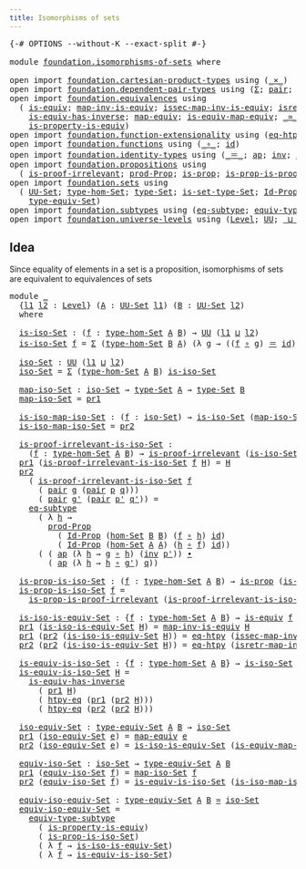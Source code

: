 ```yaml
---
title: Isomorphisms of sets
---
```


<pre class="Agda"><a id="46" class="Symbol">{-#</a> <a id="50" class="Keyword">OPTIONS</a> <a id="58" class="Pragma">--without-K</a> <a id="70" class="Pragma">--exact-split</a> <a id="84" class="Symbol">#-}</a>

<a id="89" class="Keyword">module</a> <a id="96" href="foundation.isomorphisms-of-sets.html" class="Module">foundation.isomorphisms-of-sets</a> <a id="128" class="Keyword">where</a>

<a id="135" class="Keyword">open</a> <a id="140" class="Keyword">import</a> <a id="147" href="foundation.cartesian-product-types.html" class="Module">foundation.cartesian-product-types</a> <a id="182" class="Keyword">using</a> <a id="188" class="Symbol">(</a><a id="189" href="foundation-core.cartesian-product-types.html#590" class="Function Operator">_×_</a><a id="192" class="Symbol">)</a>
<a id="194" class="Keyword">open</a> <a id="199" class="Keyword">import</a> <a id="206" href="foundation.dependent-pair-types.html" class="Module">foundation.dependent-pair-types</a> <a id="238" class="Keyword">using</a> <a id="244" class="Symbol">(</a><a id="245" href="foundation-core.dependent-pair-types.html#515" class="Record">Σ</a><a id="246" class="Symbol">;</a> <a id="248" href="foundation-core.dependent-pair-types.html#588" class="InductiveConstructor">pair</a><a id="252" class="Symbol">;</a> <a id="254" href="foundation-core.dependent-pair-types.html#605" class="Field">pr1</a><a id="257" class="Symbol">;</a> <a id="259" href="foundation-core.dependent-pair-types.html#617" class="Field">pr2</a><a id="262" class="Symbol">)</a>
<a id="264" class="Keyword">open</a> <a id="269" class="Keyword">import</a> <a id="276" href="foundation.equivalences.html" class="Module">foundation.equivalences</a> <a id="300" class="Keyword">using</a>
  <a id="308" class="Symbol">(</a> <a id="310" href="foundation-core.equivalences.html#1556" class="Function">is-equiv</a><a id="318" class="Symbol">;</a> <a id="320" href="foundation-core.equivalences.html#4187" class="Function">map-inv-is-equiv</a><a id="336" class="Symbol">;</a> <a id="338" href="foundation-core.equivalences.html#4265" class="Function">issec-map-inv-is-equiv</a><a id="360" class="Symbol">;</a> <a id="362" href="foundation-core.equivalences.html#4395" class="Function">isretr-map-inv-is-equiv</a><a id="385" class="Symbol">;</a>
    <a id="391" href="foundation-core.equivalences.html#3013" class="Function">is-equiv-has-inverse</a><a id="411" class="Symbol">;</a> <a id="413" href="foundation-core.equivalences.html#1821" class="Function">map-equiv</a><a id="422" class="Symbol">;</a> <a id="424" href="foundation-core.equivalences.html#1876" class="Function">is-equiv-map-equiv</a><a id="442" class="Symbol">;</a> <a id="444" href="foundation-core.equivalences.html#1621" class="Function Operator">_≃_</a><a id="447" class="Symbol">;</a>
    <a id="453" href="foundation.equivalences.html#11208" class="Function">is-property-is-equiv</a><a id="473" class="Symbol">)</a>
<a id="475" class="Keyword">open</a> <a id="480" class="Keyword">import</a> <a id="487" href="foundation.function-extensionality.html" class="Module">foundation.function-extensionality</a> <a id="522" class="Keyword">using</a> <a id="528" class="Symbol">(</a><a id="529" href="foundation-core.function-extensionality.html#1463" class="Function">eq-htpy</a><a id="536" class="Symbol">;</a> <a id="538" href="foundation-core.function-extensionality.html#965" class="Function">htpy-eq</a><a id="545" class="Symbol">)</a>
<a id="547" class="Keyword">open</a> <a id="552" class="Keyword">import</a> <a id="559" href="foundation.functions.html" class="Module">foundation.functions</a> <a id="580" class="Keyword">using</a> <a id="586" class="Symbol">(</a><a id="587" href="foundation-core.functions.html#420" class="Function Operator">_∘_</a><a id="590" class="Symbol">;</a> <a id="592" href="foundation-core.functions.html#322" class="Function">id</a><a id="594" class="Symbol">)</a>
<a id="596" class="Keyword">open</a> <a id="601" class="Keyword">import</a> <a id="608" href="foundation.identity-types.html" class="Module">foundation.identity-types</a> <a id="634" class="Keyword">using</a> <a id="640" class="Symbol">(</a><a id="641" href="foundation-core.identity-types.html#1865" class="Function Operator">_＝_</a><a id="644" class="Symbol">;</a> <a id="646" href="foundation-core.identity-types.html#4003" class="Function">ap</a><a id="648" class="Symbol">;</a> <a id="650" href="foundation-core.identity-types.html#2729" class="Function">inv</a><a id="653" class="Symbol">;</a> <a id="655" href="foundation-core.identity-types.html#2425" class="Function Operator">_∙_</a><a id="658" class="Symbol">)</a>
<a id="660" class="Keyword">open</a> <a id="665" class="Keyword">import</a> <a id="672" href="foundation.propositions.html" class="Module">foundation.propositions</a> <a id="696" class="Keyword">using</a>
  <a id="704" class="Symbol">(</a> <a id="706" href="foundation-core.propositions.html#2278" class="Function">is-proof-irrelevant</a><a id="725" class="Symbol">;</a> <a id="727" href="foundation-core.propositions.html#5874" class="Function">prod-Prop</a><a id="736" class="Symbol">;</a> <a id="738" href="foundation-core.propositions.html#1309" class="Function">is-prop</a><a id="745" class="Symbol">;</a> <a id="747" href="foundation-core.propositions.html#3220" class="Function">is-prop-is-proof-irrelevant</a><a id="774" class="Symbol">)</a>
<a id="776" class="Keyword">open</a> <a id="781" class="Keyword">import</a> <a id="788" href="foundation.sets.html" class="Module">foundation.sets</a> <a id="804" class="Keyword">using</a>
  <a id="812" class="Symbol">(</a> <a id="814" href="foundation-core.sets.html#1190" class="Function">UU-Set</a><a id="820" class="Symbol">;</a> <a id="822" href="foundation.sets.html#4014" class="Function">type-hom-Set</a><a id="834" class="Symbol">;</a> <a id="836" href="foundation-core.sets.html#1304" class="Function">type-Set</a><a id="844" class="Symbol">;</a> <a id="846" href="foundation-core.sets.html#1355" class="Function">is-set-type-Set</a><a id="861" class="Symbol">;</a> <a id="863" href="foundation-core.sets.html#1420" class="Function">Id-Prop</a><a id="870" class="Symbol">;</a> <a id="872" href="foundation.sets.html#4300" class="Function">hom-Set</a><a id="879" class="Symbol">;</a>
    <a id="885" href="foundation.sets.html#4935" class="Function">type-equiv-Set</a><a id="899" class="Symbol">)</a>
<a id="901" class="Keyword">open</a> <a id="906" class="Keyword">import</a> <a id="913" href="foundation.subtypes.html" class="Module">foundation.subtypes</a> <a id="933" class="Keyword">using</a> <a id="939" class="Symbol">(</a><a id="940" href="foundation-core.subtypes.html#3438" class="Function">eq-subtype</a><a id="950" class="Symbol">;</a> <a id="952" href="foundation-core.subtypes.html#6108" class="Function">equiv-type-subtype</a><a id="970" class="Symbol">)</a>
<a id="972" class="Keyword">open</a> <a id="977" class="Keyword">import</a> <a id="984" href="foundation.universe-levels.html" class="Module">foundation.universe-levels</a> <a id="1011" class="Keyword">using</a> <a id="1017" class="Symbol">(</a><a id="1018" href="Agda.Primitive.html#597" class="Postulate">Level</a><a id="1023" class="Symbol">;</a> <a id="1025" href="foundation-core.universe-levels.html#235" class="Primitive">UU</a><a id="1027" class="Symbol">;</a> <a id="1029" href="Agda.Primitive.html#810" class="Primitive Operator">_⊔_</a><a id="1032" class="Symbol">)</a>
</pre>
## Idea

Since equality of elements in a set is a proposition, isomorphisms of sets are equivalent to equivalences of sets

<pre class="Agda"><a id="1171" class="Keyword">module</a> <a id="1178" href="foundation.isomorphisms-of-sets.html#1178" class="Module">_</a>
  <a id="1182" class="Symbol">{</a><a id="1183" href="foundation.isomorphisms-of-sets.html#1183" class="Bound">l1</a> <a id="1186" href="foundation.isomorphisms-of-sets.html#1186" class="Bound">l2</a> <a id="1189" class="Symbol">:</a> <a id="1191" href="Agda.Primitive.html#597" class="Postulate">Level</a><a id="1196" class="Symbol">}</a> <a id="1198" class="Symbol">(</a><a id="1199" href="foundation.isomorphisms-of-sets.html#1199" class="Bound">A</a> <a id="1201" class="Symbol">:</a> <a id="1203" href="foundation-core.sets.html#1190" class="Function">UU-Set</a> <a id="1210" href="foundation.isomorphisms-of-sets.html#1183" class="Bound">l1</a><a id="1212" class="Symbol">)</a> <a id="1214" class="Symbol">(</a><a id="1215" href="foundation.isomorphisms-of-sets.html#1215" class="Bound">B</a> <a id="1217" class="Symbol">:</a> <a id="1219" href="foundation-core.sets.html#1190" class="Function">UU-Set</a> <a id="1226" href="foundation.isomorphisms-of-sets.html#1186" class="Bound">l2</a><a id="1228" class="Symbol">)</a>
  <a id="1232" class="Keyword">where</a>

  <a id="1241" href="foundation.isomorphisms-of-sets.html#1241" class="Function">is-iso-Set</a> <a id="1252" class="Symbol">:</a> <a id="1254" class="Symbol">(</a><a id="1255" href="foundation.isomorphisms-of-sets.html#1255" class="Bound">f</a> <a id="1257" class="Symbol">:</a> <a id="1259" href="foundation.sets.html#4014" class="Function">type-hom-Set</a> <a id="1272" href="foundation.isomorphisms-of-sets.html#1199" class="Bound">A</a> <a id="1274" href="foundation.isomorphisms-of-sets.html#1215" class="Bound">B</a><a id="1275" class="Symbol">)</a> <a id="1277" class="Symbol">→</a> <a id="1279" href="foundation-core.universe-levels.html#235" class="Primitive">UU</a> <a id="1282" class="Symbol">(</a><a id="1283" href="foundation.isomorphisms-of-sets.html#1183" class="Bound">l1</a> <a id="1286" href="Agda.Primitive.html#810" class="Primitive Operator">⊔</a> <a id="1288" href="foundation.isomorphisms-of-sets.html#1186" class="Bound">l2</a><a id="1290" class="Symbol">)</a>
  <a id="1294" href="foundation.isomorphisms-of-sets.html#1241" class="Function">is-iso-Set</a> <a id="1305" href="foundation.isomorphisms-of-sets.html#1305" class="Bound">f</a> <a id="1307" class="Symbol">=</a> <a id="1309" href="foundation-core.dependent-pair-types.html#515" class="Record">Σ</a> <a id="1311" class="Symbol">(</a><a id="1312" href="foundation.sets.html#4014" class="Function">type-hom-Set</a> <a id="1325" href="foundation.isomorphisms-of-sets.html#1215" class="Bound">B</a> <a id="1327" href="foundation.isomorphisms-of-sets.html#1199" class="Bound">A</a><a id="1328" class="Symbol">)</a> <a id="1330" class="Symbol">(λ</a> <a id="1333" href="foundation.isomorphisms-of-sets.html#1333" class="Bound">g</a> <a id="1335" class="Symbol">→</a> <a id="1337" class="Symbol">((</a><a id="1339" href="foundation.isomorphisms-of-sets.html#1305" class="Bound">f</a> <a id="1341" href="foundation-core.functions.html#420" class="Function Operator">∘</a> <a id="1343" href="foundation.isomorphisms-of-sets.html#1333" class="Bound">g</a><a id="1344" class="Symbol">)</a> <a id="1346" href="foundation-core.identity-types.html#1865" class="Function Operator">＝</a> <a id="1348" href="foundation-core.functions.html#322" class="Function">id</a><a id="1350" class="Symbol">)</a> <a id="1352" href="foundation-core.cartesian-product-types.html#590" class="Function Operator">×</a> <a id="1354" class="Symbol">((</a><a id="1356" href="foundation.isomorphisms-of-sets.html#1333" class="Bound">g</a> <a id="1358" href="foundation-core.functions.html#420" class="Function Operator">∘</a> <a id="1360" href="foundation.isomorphisms-of-sets.html#1305" class="Bound">f</a><a id="1361" class="Symbol">)</a> <a id="1363" href="foundation-core.identity-types.html#1865" class="Function Operator">＝</a> <a id="1365" href="foundation-core.functions.html#322" class="Function">id</a><a id="1367" class="Symbol">))</a>

  <a id="1373" href="foundation.isomorphisms-of-sets.html#1373" class="Function">iso-Set</a> <a id="1381" class="Symbol">:</a> <a id="1383" href="foundation-core.universe-levels.html#235" class="Primitive">UU</a> <a id="1386" class="Symbol">(</a><a id="1387" href="foundation.isomorphisms-of-sets.html#1183" class="Bound">l1</a> <a id="1390" href="Agda.Primitive.html#810" class="Primitive Operator">⊔</a> <a id="1392" href="foundation.isomorphisms-of-sets.html#1186" class="Bound">l2</a><a id="1394" class="Symbol">)</a>
  <a id="1398" href="foundation.isomorphisms-of-sets.html#1373" class="Function">iso-Set</a> <a id="1406" class="Symbol">=</a> <a id="1408" href="foundation-core.dependent-pair-types.html#515" class="Record">Σ</a> <a id="1410" class="Symbol">(</a><a id="1411" href="foundation.sets.html#4014" class="Function">type-hom-Set</a> <a id="1424" href="foundation.isomorphisms-of-sets.html#1199" class="Bound">A</a> <a id="1426" href="foundation.isomorphisms-of-sets.html#1215" class="Bound">B</a><a id="1427" class="Symbol">)</a> <a id="1429" href="foundation.isomorphisms-of-sets.html#1241" class="Function">is-iso-Set</a>

  <a id="1443" href="foundation.isomorphisms-of-sets.html#1443" class="Function">map-iso-Set</a> <a id="1455" class="Symbol">:</a> <a id="1457" href="foundation.isomorphisms-of-sets.html#1373" class="Function">iso-Set</a> <a id="1465" class="Symbol">→</a> <a id="1467" href="foundation-core.sets.html#1304" class="Function">type-Set</a> <a id="1476" href="foundation.isomorphisms-of-sets.html#1199" class="Bound">A</a> <a id="1478" class="Symbol">→</a> <a id="1480" href="foundation-core.sets.html#1304" class="Function">type-Set</a> <a id="1489" href="foundation.isomorphisms-of-sets.html#1215" class="Bound">B</a>
  <a id="1493" href="foundation.isomorphisms-of-sets.html#1443" class="Function">map-iso-Set</a> <a id="1505" class="Symbol">=</a> <a id="1507" href="foundation-core.dependent-pair-types.html#605" class="Field">pr1</a>

  <a id="1514" href="foundation.isomorphisms-of-sets.html#1514" class="Function">is-iso-map-iso-Set</a> <a id="1533" class="Symbol">:</a> <a id="1535" class="Symbol">(</a><a id="1536" href="foundation.isomorphisms-of-sets.html#1536" class="Bound">f</a> <a id="1538" class="Symbol">:</a> <a id="1540" href="foundation.isomorphisms-of-sets.html#1373" class="Function">iso-Set</a><a id="1547" class="Symbol">)</a> <a id="1549" class="Symbol">→</a> <a id="1551" href="foundation.isomorphisms-of-sets.html#1241" class="Function">is-iso-Set</a> <a id="1562" class="Symbol">(</a><a id="1563" href="foundation.isomorphisms-of-sets.html#1443" class="Function">map-iso-Set</a> <a id="1575" href="foundation.isomorphisms-of-sets.html#1536" class="Bound">f</a><a id="1576" class="Symbol">)</a>
  <a id="1580" href="foundation.isomorphisms-of-sets.html#1514" class="Function">is-iso-map-iso-Set</a> <a id="1599" class="Symbol">=</a> <a id="1601" href="foundation-core.dependent-pair-types.html#617" class="Field">pr2</a>

  <a id="1608" href="foundation.isomorphisms-of-sets.html#1608" class="Function">is-proof-irrelevant-is-iso-Set</a> <a id="1639" class="Symbol">:</a>
    <a id="1645" class="Symbol">(</a><a id="1646" href="foundation.isomorphisms-of-sets.html#1646" class="Bound">f</a> <a id="1648" class="Symbol">:</a> <a id="1650" href="foundation.sets.html#4014" class="Function">type-hom-Set</a> <a id="1663" href="foundation.isomorphisms-of-sets.html#1199" class="Bound">A</a> <a id="1665" href="foundation.isomorphisms-of-sets.html#1215" class="Bound">B</a><a id="1666" class="Symbol">)</a> <a id="1668" class="Symbol">→</a> <a id="1670" href="foundation-core.propositions.html#2278" class="Function">is-proof-irrelevant</a> <a id="1690" class="Symbol">(</a><a id="1691" href="foundation.isomorphisms-of-sets.html#1241" class="Function">is-iso-Set</a> <a id="1702" href="foundation.isomorphisms-of-sets.html#1646" class="Bound">f</a><a id="1703" class="Symbol">)</a>
  <a id="1707" href="foundation-core.dependent-pair-types.html#605" class="Field">pr1</a> <a id="1711" class="Symbol">(</a><a id="1712" href="foundation.isomorphisms-of-sets.html#1608" class="Function">is-proof-irrelevant-is-iso-Set</a> <a id="1743" href="foundation.isomorphisms-of-sets.html#1743" class="Bound">f</a> <a id="1745" href="foundation.isomorphisms-of-sets.html#1745" class="Bound">H</a><a id="1746" class="Symbol">)</a> <a id="1748" class="Symbol">=</a> <a id="1750" href="foundation.isomorphisms-of-sets.html#1745" class="Bound">H</a>
  <a id="1754" href="foundation-core.dependent-pair-types.html#617" class="Field">pr2</a>
    <a id="1762" class="Symbol">(</a> <a id="1764" href="foundation.isomorphisms-of-sets.html#1608" class="Function">is-proof-irrelevant-is-iso-Set</a> <a id="1795" href="foundation.isomorphisms-of-sets.html#1795" class="Bound">f</a>
      <a id="1803" class="Symbol">(</a> <a id="1805" href="foundation-core.dependent-pair-types.html#588" class="InductiveConstructor">pair</a> <a id="1810" href="foundation.isomorphisms-of-sets.html#1810" class="Bound">g</a> <a id="1812" class="Symbol">(</a><a id="1813" href="foundation-core.dependent-pair-types.html#588" class="InductiveConstructor">pair</a> <a id="1818" href="foundation.isomorphisms-of-sets.html#1818" class="Bound">p</a> <a id="1820" href="foundation.isomorphisms-of-sets.html#1820" class="Bound">q</a><a id="1821" class="Symbol">)))</a>
      <a id="1831" class="Symbol">(</a> <a id="1833" href="foundation-core.dependent-pair-types.html#588" class="InductiveConstructor">pair</a> <a id="1838" href="foundation.isomorphisms-of-sets.html#1838" class="Bound">g&#39;</a> <a id="1841" class="Symbol">(</a><a id="1842" href="foundation-core.dependent-pair-types.html#588" class="InductiveConstructor">pair</a> <a id="1847" href="foundation.isomorphisms-of-sets.html#1847" class="Bound">p&#39;</a> <a id="1850" href="foundation.isomorphisms-of-sets.html#1850" class="Bound">q&#39;</a><a id="1852" class="Symbol">))</a> <a id="1855" class="Symbol">=</a>
    <a id="1861" href="foundation-core.subtypes.html#3438" class="Function">eq-subtype</a>
      <a id="1878" class="Symbol">(</a> <a id="1880" class="Symbol">λ</a> <a id="1882" href="foundation.isomorphisms-of-sets.html#1882" class="Bound">h</a> <a id="1884" class="Symbol">→</a>
        <a id="1894" href="foundation-core.propositions.html#5874" class="Function">prod-Prop</a>
          <a id="1914" class="Symbol">(</a> <a id="1916" href="foundation-core.sets.html#1420" class="Function">Id-Prop</a> <a id="1924" class="Symbol">(</a><a id="1925" href="foundation.sets.html#4300" class="Function">hom-Set</a> <a id="1933" href="foundation.isomorphisms-of-sets.html#1215" class="Bound">B</a> <a id="1935" href="foundation.isomorphisms-of-sets.html#1215" class="Bound">B</a><a id="1936" class="Symbol">)</a> <a id="1938" class="Symbol">(</a><a id="1939" href="foundation.isomorphisms-of-sets.html#1795" class="Bound">f</a> <a id="1941" href="foundation-core.functions.html#420" class="Function Operator">∘</a> <a id="1943" href="foundation.isomorphisms-of-sets.html#1882" class="Bound">h</a><a id="1944" class="Symbol">)</a> <a id="1946" href="foundation-core.functions.html#322" class="Function">id</a><a id="1948" class="Symbol">)</a>
          <a id="1960" class="Symbol">(</a> <a id="1962" href="foundation-core.sets.html#1420" class="Function">Id-Prop</a> <a id="1970" class="Symbol">(</a><a id="1971" href="foundation.sets.html#4300" class="Function">hom-Set</a> <a id="1979" href="foundation.isomorphisms-of-sets.html#1199" class="Bound">A</a> <a id="1981" href="foundation.isomorphisms-of-sets.html#1199" class="Bound">A</a><a id="1982" class="Symbol">)</a> <a id="1984" class="Symbol">(</a><a id="1985" href="foundation.isomorphisms-of-sets.html#1882" class="Bound">h</a> <a id="1987" href="foundation-core.functions.html#420" class="Function Operator">∘</a> <a id="1989" href="foundation.isomorphisms-of-sets.html#1795" class="Bound">f</a><a id="1990" class="Symbol">)</a> <a id="1992" href="foundation-core.functions.html#322" class="Function">id</a><a id="1994" class="Symbol">))</a>
      <a id="2003" class="Symbol">(</a> <a id="2005" class="Symbol">(</a> <a id="2007" href="foundation-core.identity-types.html#4003" class="Function">ap</a> <a id="2010" class="Symbol">(λ</a> <a id="2013" href="foundation.isomorphisms-of-sets.html#2013" class="Bound">h</a> <a id="2015" class="Symbol">→</a> <a id="2017" href="foundation.isomorphisms-of-sets.html#1810" class="Bound">g</a> <a id="2019" href="foundation-core.functions.html#420" class="Function Operator">∘</a> <a id="2021" href="foundation.isomorphisms-of-sets.html#2013" class="Bound">h</a><a id="2022" class="Symbol">)</a> <a id="2024" class="Symbol">(</a><a id="2025" href="foundation-core.identity-types.html#2729" class="Function">inv</a> <a id="2029" href="foundation.isomorphisms-of-sets.html#1847" class="Bound">p&#39;</a><a id="2031" class="Symbol">))</a> <a id="2034" href="foundation-core.identity-types.html#2425" class="Function Operator">∙</a>
        <a id="2044" class="Symbol">(</a> <a id="2046" href="foundation-core.identity-types.html#4003" class="Function">ap</a> <a id="2049" class="Symbol">(λ</a> <a id="2052" href="foundation.isomorphisms-of-sets.html#2052" class="Bound">h</a> <a id="2054" class="Symbol">→</a> <a id="2056" href="foundation.isomorphisms-of-sets.html#2052" class="Bound">h</a> <a id="2058" href="foundation-core.functions.html#420" class="Function Operator">∘</a> <a id="2060" href="foundation.isomorphisms-of-sets.html#1838" class="Bound">g&#39;</a><a id="2062" class="Symbol">)</a> <a id="2064" href="foundation.isomorphisms-of-sets.html#1820" class="Bound">q</a><a id="2065" class="Symbol">))</a>

  <a id="2071" href="foundation.isomorphisms-of-sets.html#2071" class="Function">is-prop-is-iso-Set</a> <a id="2090" class="Symbol">:</a> <a id="2092" class="Symbol">(</a><a id="2093" href="foundation.isomorphisms-of-sets.html#2093" class="Bound">f</a> <a id="2095" class="Symbol">:</a> <a id="2097" href="foundation.sets.html#4014" class="Function">type-hom-Set</a> <a id="2110" href="foundation.isomorphisms-of-sets.html#1199" class="Bound">A</a> <a id="2112" href="foundation.isomorphisms-of-sets.html#1215" class="Bound">B</a><a id="2113" class="Symbol">)</a> <a id="2115" class="Symbol">→</a> <a id="2117" href="foundation-core.propositions.html#1309" class="Function">is-prop</a> <a id="2125" class="Symbol">(</a><a id="2126" href="foundation.isomorphisms-of-sets.html#1241" class="Function">is-iso-Set</a> <a id="2137" href="foundation.isomorphisms-of-sets.html#2093" class="Bound">f</a><a id="2138" class="Symbol">)</a>
  <a id="2142" href="foundation.isomorphisms-of-sets.html#2071" class="Function">is-prop-is-iso-Set</a> <a id="2161" href="foundation.isomorphisms-of-sets.html#2161" class="Bound">f</a> <a id="2163" class="Symbol">=</a>
    <a id="2169" href="foundation-core.propositions.html#3220" class="Function">is-prop-is-proof-irrelevant</a> <a id="2197" class="Symbol">(</a><a id="2198" href="foundation.isomorphisms-of-sets.html#1608" class="Function">is-proof-irrelevant-is-iso-Set</a> <a id="2229" href="foundation.isomorphisms-of-sets.html#2161" class="Bound">f</a><a id="2230" class="Symbol">)</a>

  <a id="2235" href="foundation.isomorphisms-of-sets.html#2235" class="Function">is-iso-is-equiv-Set</a> <a id="2255" class="Symbol">:</a> <a id="2257" class="Symbol">{</a><a id="2258" href="foundation.isomorphisms-of-sets.html#2258" class="Bound">f</a> <a id="2260" class="Symbol">:</a> <a id="2262" href="foundation.sets.html#4014" class="Function">type-hom-Set</a> <a id="2275" href="foundation.isomorphisms-of-sets.html#1199" class="Bound">A</a> <a id="2277" href="foundation.isomorphisms-of-sets.html#1215" class="Bound">B</a><a id="2278" class="Symbol">}</a> <a id="2280" class="Symbol">→</a> <a id="2282" href="foundation-core.equivalences.html#1556" class="Function">is-equiv</a> <a id="2291" href="foundation.isomorphisms-of-sets.html#2258" class="Bound">f</a> <a id="2293" class="Symbol">→</a> <a id="2295" href="foundation.isomorphisms-of-sets.html#1241" class="Function">is-iso-Set</a> <a id="2306" href="foundation.isomorphisms-of-sets.html#2258" class="Bound">f</a>
  <a id="2310" href="foundation-core.dependent-pair-types.html#605" class="Field">pr1</a> <a id="2314" class="Symbol">(</a><a id="2315" href="foundation.isomorphisms-of-sets.html#2235" class="Function">is-iso-is-equiv-Set</a> <a id="2335" href="foundation.isomorphisms-of-sets.html#2335" class="Bound">H</a><a id="2336" class="Symbol">)</a> <a id="2338" class="Symbol">=</a> <a id="2340" href="foundation-core.equivalences.html#4187" class="Function">map-inv-is-equiv</a> <a id="2357" href="foundation.isomorphisms-of-sets.html#2335" class="Bound">H</a>
  <a id="2361" href="foundation-core.dependent-pair-types.html#605" class="Field">pr1</a> <a id="2365" class="Symbol">(</a><a id="2366" href="foundation-core.dependent-pair-types.html#617" class="Field">pr2</a> <a id="2370" class="Symbol">(</a><a id="2371" href="foundation.isomorphisms-of-sets.html#2235" class="Function">is-iso-is-equiv-Set</a> <a id="2391" href="foundation.isomorphisms-of-sets.html#2391" class="Bound">H</a><a id="2392" class="Symbol">))</a> <a id="2395" class="Symbol">=</a> <a id="2397" href="foundation-core.function-extensionality.html#1463" class="Function">eq-htpy</a> <a id="2405" class="Symbol">(</a><a id="2406" href="foundation-core.equivalences.html#4265" class="Function">issec-map-inv-is-equiv</a> <a id="2429" href="foundation.isomorphisms-of-sets.html#2391" class="Bound">H</a><a id="2430" class="Symbol">)</a>
  <a id="2434" href="foundation-core.dependent-pair-types.html#617" class="Field">pr2</a> <a id="2438" class="Symbol">(</a><a id="2439" href="foundation-core.dependent-pair-types.html#617" class="Field">pr2</a> <a id="2443" class="Symbol">(</a><a id="2444" href="foundation.isomorphisms-of-sets.html#2235" class="Function">is-iso-is-equiv-Set</a> <a id="2464" href="foundation.isomorphisms-of-sets.html#2464" class="Bound">H</a><a id="2465" class="Symbol">))</a> <a id="2468" class="Symbol">=</a> <a id="2470" href="foundation-core.function-extensionality.html#1463" class="Function">eq-htpy</a> <a id="2478" class="Symbol">(</a><a id="2479" href="foundation-core.equivalences.html#4395" class="Function">isretr-map-inv-is-equiv</a> <a id="2503" href="foundation.isomorphisms-of-sets.html#2464" class="Bound">H</a><a id="2504" class="Symbol">)</a>

  <a id="2509" href="foundation.isomorphisms-of-sets.html#2509" class="Function">is-equiv-is-iso-Set</a> <a id="2529" class="Symbol">:</a> <a id="2531" class="Symbol">{</a><a id="2532" href="foundation.isomorphisms-of-sets.html#2532" class="Bound">f</a> <a id="2534" class="Symbol">:</a> <a id="2536" href="foundation.sets.html#4014" class="Function">type-hom-Set</a> <a id="2549" href="foundation.isomorphisms-of-sets.html#1199" class="Bound">A</a> <a id="2551" href="foundation.isomorphisms-of-sets.html#1215" class="Bound">B</a><a id="2552" class="Symbol">}</a> <a id="2554" class="Symbol">→</a> <a id="2556" href="foundation.isomorphisms-of-sets.html#1241" class="Function">is-iso-Set</a> <a id="2567" href="foundation.isomorphisms-of-sets.html#2532" class="Bound">f</a> <a id="2569" class="Symbol">→</a> <a id="2571" href="foundation-core.equivalences.html#1556" class="Function">is-equiv</a> <a id="2580" href="foundation.isomorphisms-of-sets.html#2532" class="Bound">f</a>
  <a id="2584" href="foundation.isomorphisms-of-sets.html#2509" class="Function">is-equiv-is-iso-Set</a> <a id="2604" href="foundation.isomorphisms-of-sets.html#2604" class="Bound">H</a> <a id="2606" class="Symbol">=</a>
    <a id="2612" href="foundation-core.equivalences.html#3013" class="Function">is-equiv-has-inverse</a>
      <a id="2639" class="Symbol">(</a> <a id="2641" href="foundation-core.dependent-pair-types.html#605" class="Field">pr1</a> <a id="2645" href="foundation.isomorphisms-of-sets.html#2604" class="Bound">H</a><a id="2646" class="Symbol">)</a>
      <a id="2654" class="Symbol">(</a> <a id="2656" href="foundation-core.function-extensionality.html#965" class="Function">htpy-eq</a> <a id="2664" class="Symbol">(</a><a id="2665" href="foundation-core.dependent-pair-types.html#605" class="Field">pr1</a> <a id="2669" class="Symbol">(</a><a id="2670" href="foundation-core.dependent-pair-types.html#617" class="Field">pr2</a> <a id="2674" href="foundation.isomorphisms-of-sets.html#2604" class="Bound">H</a><a id="2675" class="Symbol">)))</a>
      <a id="2685" class="Symbol">(</a> <a id="2687" href="foundation-core.function-extensionality.html#965" class="Function">htpy-eq</a> <a id="2695" class="Symbol">(</a><a id="2696" href="foundation-core.dependent-pair-types.html#617" class="Field">pr2</a> <a id="2700" class="Symbol">(</a><a id="2701" href="foundation-core.dependent-pair-types.html#617" class="Field">pr2</a> <a id="2705" href="foundation.isomorphisms-of-sets.html#2604" class="Bound">H</a><a id="2706" class="Symbol">)))</a>

  <a id="2713" href="foundation.isomorphisms-of-sets.html#2713" class="Function">iso-equiv-Set</a> <a id="2727" class="Symbol">:</a> <a id="2729" href="foundation.sets.html#4935" class="Function">type-equiv-Set</a> <a id="2744" href="foundation.isomorphisms-of-sets.html#1199" class="Bound">A</a> <a id="2746" href="foundation.isomorphisms-of-sets.html#1215" class="Bound">B</a> <a id="2748" class="Symbol">→</a> <a id="2750" href="foundation.isomorphisms-of-sets.html#1373" class="Function">iso-Set</a>
  <a id="2760" href="foundation-core.dependent-pair-types.html#605" class="Field">pr1</a> <a id="2764" class="Symbol">(</a><a id="2765" href="foundation.isomorphisms-of-sets.html#2713" class="Function">iso-equiv-Set</a> <a id="2779" href="foundation.isomorphisms-of-sets.html#2779" class="Bound">e</a><a id="2780" class="Symbol">)</a> <a id="2782" class="Symbol">=</a> <a id="2784" href="foundation-core.equivalences.html#1821" class="Function">map-equiv</a> <a id="2794" href="foundation.isomorphisms-of-sets.html#2779" class="Bound">e</a>
  <a id="2798" href="foundation-core.dependent-pair-types.html#617" class="Field">pr2</a> <a id="2802" class="Symbol">(</a><a id="2803" href="foundation.isomorphisms-of-sets.html#2713" class="Function">iso-equiv-Set</a> <a id="2817" href="foundation.isomorphisms-of-sets.html#2817" class="Bound">e</a><a id="2818" class="Symbol">)</a> <a id="2820" class="Symbol">=</a> <a id="2822" href="foundation.isomorphisms-of-sets.html#2235" class="Function">is-iso-is-equiv-Set</a> <a id="2842" class="Symbol">(</a><a id="2843" href="foundation-core.equivalences.html#1876" class="Function">is-equiv-map-equiv</a> <a id="2862" href="foundation.isomorphisms-of-sets.html#2817" class="Bound">e</a><a id="2863" class="Symbol">)</a>

  <a id="2868" href="foundation.isomorphisms-of-sets.html#2868" class="Function">equiv-iso-Set</a> <a id="2882" class="Symbol">:</a> <a id="2884" href="foundation.isomorphisms-of-sets.html#1373" class="Function">iso-Set</a> <a id="2892" class="Symbol">→</a> <a id="2894" href="foundation.sets.html#4935" class="Function">type-equiv-Set</a> <a id="2909" href="foundation.isomorphisms-of-sets.html#1199" class="Bound">A</a> <a id="2911" href="foundation.isomorphisms-of-sets.html#1215" class="Bound">B</a>
  <a id="2915" href="foundation-core.dependent-pair-types.html#605" class="Field">pr1</a> <a id="2919" class="Symbol">(</a><a id="2920" href="foundation.isomorphisms-of-sets.html#2868" class="Function">equiv-iso-Set</a> <a id="2934" href="foundation.isomorphisms-of-sets.html#2934" class="Bound">f</a><a id="2935" class="Symbol">)</a> <a id="2937" class="Symbol">=</a> <a id="2939" href="foundation.isomorphisms-of-sets.html#1443" class="Function">map-iso-Set</a> <a id="2951" href="foundation.isomorphisms-of-sets.html#2934" class="Bound">f</a>
  <a id="2955" href="foundation-core.dependent-pair-types.html#617" class="Field">pr2</a> <a id="2959" class="Symbol">(</a><a id="2960" href="foundation.isomorphisms-of-sets.html#2868" class="Function">equiv-iso-Set</a> <a id="2974" href="foundation.isomorphisms-of-sets.html#2974" class="Bound">f</a><a id="2975" class="Symbol">)</a> <a id="2977" class="Symbol">=</a> <a id="2979" href="foundation.isomorphisms-of-sets.html#2509" class="Function">is-equiv-is-iso-Set</a> <a id="2999" class="Symbol">(</a><a id="3000" href="foundation.isomorphisms-of-sets.html#1514" class="Function">is-iso-map-iso-Set</a> <a id="3019" href="foundation.isomorphisms-of-sets.html#2974" class="Bound">f</a><a id="3020" class="Symbol">)</a>

  <a id="3025" href="foundation.isomorphisms-of-sets.html#3025" class="Function">equiv-iso-equiv-Set</a> <a id="3045" class="Symbol">:</a> <a id="3047" href="foundation.sets.html#4935" class="Function">type-equiv-Set</a> <a id="3062" href="foundation.isomorphisms-of-sets.html#1199" class="Bound">A</a> <a id="3064" href="foundation.isomorphisms-of-sets.html#1215" class="Bound">B</a> <a id="3066" href="foundation-core.equivalences.html#1621" class="Function Operator">≃</a> <a id="3068" href="foundation.isomorphisms-of-sets.html#1373" class="Function">iso-Set</a>
  <a id="3078" href="foundation.isomorphisms-of-sets.html#3025" class="Function">equiv-iso-equiv-Set</a> <a id="3098" class="Symbol">=</a>
    <a id="3104" href="foundation-core.subtypes.html#6108" class="Function">equiv-type-subtype</a>
      <a id="3129" class="Symbol">(</a> <a id="3131" href="foundation.equivalences.html#11208" class="Function">is-property-is-equiv</a><a id="3151" class="Symbol">)</a>
      <a id="3159" class="Symbol">(</a> <a id="3161" href="foundation.isomorphisms-of-sets.html#2071" class="Function">is-prop-is-iso-Set</a><a id="3179" class="Symbol">)</a>
      <a id="3187" class="Symbol">(</a> <a id="3189" class="Symbol">λ</a> <a id="3191" href="foundation.isomorphisms-of-sets.html#3191" class="Bound">f</a> <a id="3193" class="Symbol">→</a> <a id="3195" href="foundation.isomorphisms-of-sets.html#2235" class="Function">is-iso-is-equiv-Set</a><a id="3214" class="Symbol">)</a>
      <a id="3222" class="Symbol">(</a> <a id="3224" class="Symbol">λ</a> <a id="3226" href="foundation.isomorphisms-of-sets.html#3226" class="Bound">f</a> <a id="3228" class="Symbol">→</a> <a id="3230" href="foundation.isomorphisms-of-sets.html#2509" class="Function">is-equiv-is-iso-Set</a><a id="3249" class="Symbol">)</a>
</pre>
